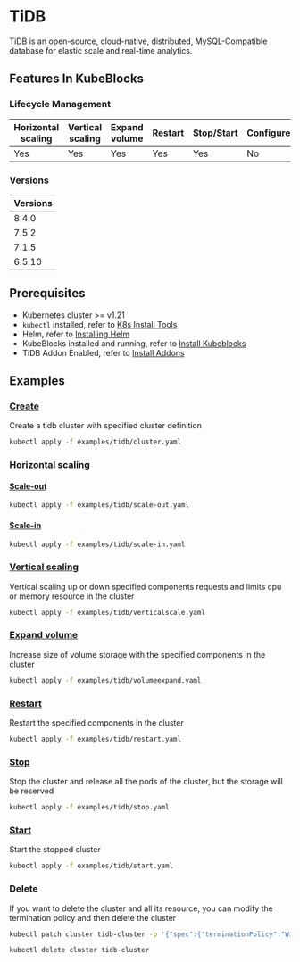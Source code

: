 # TiDB

TiDB is an open-source, cloud-native, distributed, MySQL-Compatible database for elastic scale and real-time analytics.

## Features In KubeBlocks

### Lifecycle Management

| Horizontal<br/>scaling | Vertical <br/>scaling | Expand<br/>volume | Restart   | Stop/Start | Configure | Expose | Switchover |
|------------------------|-----------------------|-------------------|-----------|------------|-----------|--------|------------|
| Yes                    | Yes                   | Yes               | Yes       | Yes        | No       | Yes    | N/A   |

### Versions

| Versions |
|----------|
| 8.4.0  |
| 7.5.2  |
| 7.1.5  |
| 6.5.10 |

## Prerequisites

- Kubernetes cluster >= v1.21
- `kubectl` installed, refer to [K8s Install Tools](https://kubernetes.io/docs/tasks/tools/)
- Helm, refer to [Installing Helm](https://helm.sh/docs/intro/install/)
- KubeBlocks installed and running, refer to [Install Kubeblocks](../docs/prerequisites.md)
- TiDB Addon Enabled, refer to [Install Addons](../docs/install-addon.md)

## Examples

### [Create](cluster.yaml)

Create a tidb cluster with specified cluster definition

```bash
kubectl apply -f examples/tidb/cluster.yaml
```

### Horizontal scaling

#### [Scale-out](scale-out.yaml)

```bash
kubectl apply -f examples/tidb/scale-out.yaml
```

#### [Scale-in](scale-in.yaml)

```bash
kubectl apply -f examples/tidb/scale-in.yaml
```

### [Vertical scaling](verticalscale.yaml)

Vertical scaling up or down specified components requests and limits cpu or memory resource in the cluster

```bash
kubectl apply -f examples/tidb/verticalscale.yaml
```

### [Expand volume](volumeexpand.yaml)

Increase size of volume storage with the specified components in the cluster

```bash
kubectl apply -f examples/tidb/volumeexpand.yaml
```

### [Restart](restart.yaml)

Restart the specified components in the cluster

```bash
kubectl apply -f examples/tidb/restart.yaml
```

### [Stop](stop.yaml)

Stop the cluster and release all the pods of the cluster, but the storage will be reserved

```bash
kubectl apply -f examples/tidb/stop.yaml
```

### [Start](start.yaml)

Start the stopped cluster

```bash
kubectl apply -f examples/tidb/start.yaml
```

### Delete

If you want to delete the cluster and all its resource, you can modify the termination policy and then delete the cluster

```bash
kubectl patch cluster tidb-cluster -p '{"spec":{"terminationPolicy":"WipeOut"}}' --type="merge"

kubectl delete cluster tidb-cluster
```
